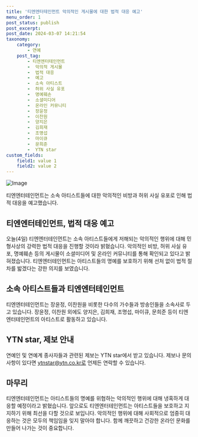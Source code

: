 ```yaml
---
title: '티엔엔터테인먼트 악의적인 게시물에 대한 법적 대응 예고'
menu_order: 1
post_status: publish
post_excerpt: 
post_date: 2024-03-07 14:21:54
taxonomy:
    category:
        - 연예
    post_tag:
        - 티엔엔터테인먼트
        -  악의적 게시물
        -  법적 대응
        -  예고
        -  소속 아티스트
        -  허위 사실 유포
        -  명예훼손
        -  소셜미디어
        -  온라인 커뮤니티
        -  장윤정
        -  이찬원
        -  양지은
        -  김희재
        -  조명섭
        -  마이큐
        -  문희준
        -  YTN star
custom_fields:
    field1: value 1
    field2: value 2
---
```


![Image](https://mimgnews.pstatic.net/image/052/2024/03/04/202403041634102307_d_20240304163702104.jpg?type=w540)

티엔엔터테인먼트는 소속 아티스트들에 대한 악의적인 비방과 허위 사실 유포로 인해 법적 대응을 예고했습니다. 
## 티엔엔터테인먼트, 법적 대응 예고
오늘(4일) 티엔엔터테인먼트는 소속 아티스트들에게 저해되는 악의적인 행위에 대해 민형사상의 강력한 법적 대응을 진행할 것이라 밝혔습니다. 악의적인 비방, 허위 사실 유포, 명예훼손 등의 게시물이 소셜미디어 및 온라인 커뮤니티를 통해 확인되고 있다고 밝혀졌습니다. 티엔엔터테인먼트는 아티스트들의 명예를 보호하기 위해 선처 없이 법적 절차를 밟겠다는 강한 의지를 보였습니다.
## 소속 아티스트들과 티엔엔터테인먼트
티엔엔터테인먼트는 장윤정, 이찬원을 비롯한 다수의 가수들과 방송인들을 소속사로 두고 있습니다. 장윤정, 이찬원 외에도 양지은, 김희재, 조명섭, 마이큐, 문희준 등이 티엔엔터테인먼트의 아티스트로 활동하고 있습니다.
## YTN star, 제보 안내
연예인 및 연예계 종사자들과 관련된 제보는 YTN star에서 받고 있습니다. 제보나 문의사항이 있다면 ytnstar@ytn.co.kr로 언제든 연락할 수 있습니다.
## 마무리
티엔엔터테인먼트는 아티스트들의 명예를 위협하는 악의적인 행위에 대해 냉혹하게 대응할 예정이라고 밝혔습니다. 앞으로도 티엔엔터테인먼트는 아티스트들을 보호하고 지지하기 위해 최선을 다할 것으로 보입니다. 악의적인 행위에 대해 사회적으로 엄중히 대응하는 것은 모두의 책임임을 잊지 말아야 합니다. 함께 깨끗하고 건강한 온라인 문화를 만들어 나가는 것이 중요합니다.
